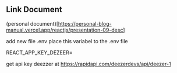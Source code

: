 ## Link Document

(personal document)[https://personal-blog-manual.vercel.app/reactjs/presentation-09-desc]

add new file .env
place this variabel to the .env file

REACT_APP_KEY_DEZEER=<API KEY DEEZZER>

get api key deezzer at
https://rapidapi.com/deezerdevs/api/deezer-1
